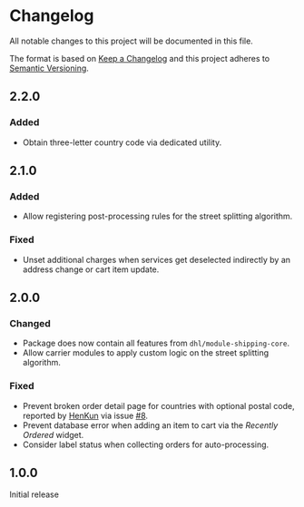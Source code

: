 # Changelog
All notable changes to this project will be documented in this file.

The format is based on [Keep a Changelog](http://keepachangelog.com/en/1.0.0/)
and this project adheres to [Semantic Versioning](http://semver.org/spec/v2.0.0.html).

## 2.2.0

### Added

- Obtain three-letter country code via dedicated utility.

## 2.1.0

### Added

- Allow registering post-processing rules for the street splitting algorithm.

### Fixed

- Unset additional charges when services get deselected indirectly by an address change or cart item update.

## 2.0.0

### Changed

- Package does now contain all features from `dhl/module-shipping-core`.
- Allow carrier modules to apply custom logic on the street splitting algorithm.

### Fixed

- Prevent broken order detail page for countries with optional postal code, reported by
  [HenKun](https://github.com/HenKun) via issue [#8](https://github.com/netresearch/dhl-module-shipping-core/issues/8).
- Prevent database error when adding an item to cart via the _Recently Ordered_ widget.
- Consider label status when collecting orders for auto-processing.

## 1.0.0

Initial release 
